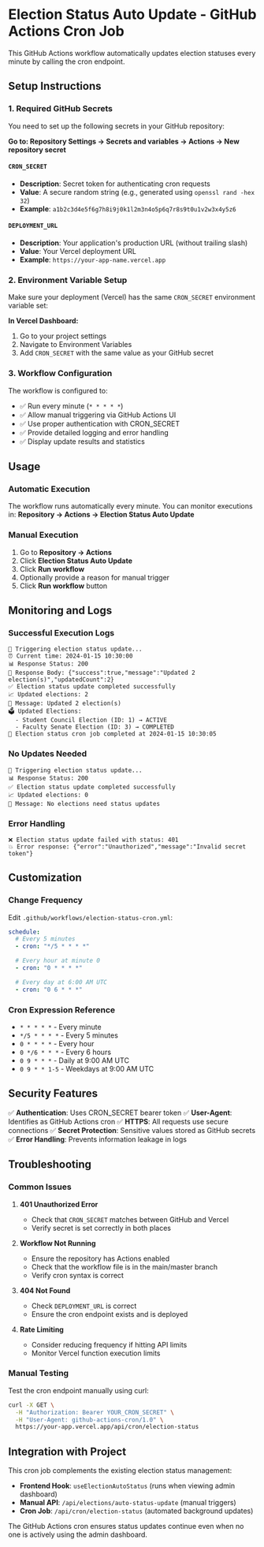 # Election Status Auto Update - GitHub Actions Cron Job

This GitHub Actions workflow automatically updates election statuses every minute by calling the cron endpoint.

## Setup Instructions

### 1. Required GitHub Secrets

You need to set up the following secrets in your GitHub repository:

**Go to: Repository Settings → Secrets and variables → Actions → New repository secret**

#### `CRON_SECRET`

- **Description**: Secret token for authenticating cron requests
- **Value**: A secure random string (e.g., generated using `openssl rand -hex 32`)
- **Example**: `a1b2c3d4e5f6g7h8i9j0k1l2m3n4o5p6q7r8s9t0u1v2w3x4y5z6`

#### `DEPLOYMENT_URL`

- **Description**: Your application's production URL (without trailing slash)
- **Value**: Your Vercel deployment URL
- **Example**: `https://your-app-name.vercel.app`

### 2. Environment Variable Setup

Make sure your deployment (Vercel) has the same `CRON_SECRET` environment variable set:

**In Vercel Dashboard:**

1. Go to your project settings
2. Navigate to Environment Variables
3. Add `CRON_SECRET` with the same value as your GitHub secret

### 3. Workflow Configuration

The workflow is configured to:

- ✅ Run every minute (`* * * * *`)
- ✅ Allow manual triggering via GitHub Actions UI
- ✅ Use proper authentication with CRON_SECRET
- ✅ Provide detailed logging and error handling
- ✅ Display update results and statistics

## Usage

### Automatic Execution

The workflow runs automatically every minute. You can monitor executions in:
**Repository → Actions → Election Status Auto Update**

### Manual Execution

1. Go to **Repository → Actions**
2. Click **Election Status Auto Update**
3. Click **Run workflow**
4. Optionally provide a reason for manual trigger
5. Click **Run workflow** button

## Monitoring and Logs

### Successful Execution Logs

```
🚀 Triggering election status update...
⏰ Current time: 2024-01-15 10:30:00
📊 Response Status: 200
📄 Response Body: {"success":true,"message":"Updated 2 election(s)","updatedCount":2}
✅ Election status update completed successfully
📈 Updated elections: 2
💬 Message: Updated 2 election(s)
🗳️ Updated Elections:
  - Student Council Election (ID: 1) → ACTIVE
  - Faculty Senate Election (ID: 3) → COMPLETED
🏁 Election status cron job completed at 2024-01-15 10:30:05
```

### No Updates Needed

```
🚀 Triggering election status update...
📊 Response Status: 200
✅ Election status update completed successfully
📈 Updated elections: 0
💬 Message: No elections need status updates
```

### Error Handling

```
❌ Election status update failed with status: 401
💥 Error response: {"error":"Unauthorized","message":"Invalid secret token"}
```

## Customization

### Change Frequency

Edit `.github/workflows/election-status-cron.yml`:

```yaml
schedule:
  # Every 5 minutes
  - cron: "*/5 * * * *"

  # Every hour at minute 0
  - cron: "0 * * * *"

  # Every day at 6:00 AM UTC
  - cron: "0 6 * * *"
```

### Cron Expression Reference

- `* * * * *` - Every minute
- `*/5 * * * *` - Every 5 minutes
- `0 * * * *` - Every hour
- `0 */6 * * *` - Every 6 hours
- `0 9 * * *` - Daily at 9:00 AM UTC
- `0 9 * * 1-5` - Weekdays at 9:00 AM UTC

## Security Features

✅ **Authentication**: Uses CRON_SECRET bearer token
✅ **User-Agent**: Identifies as GitHub Actions cron
✅ **HTTPS**: All requests use secure connections
✅ **Secret Protection**: Sensitive values stored as GitHub secrets
✅ **Error Handling**: Prevents information leakage in logs

## Troubleshooting

### Common Issues

1. **401 Unauthorized Error**

   - Check that `CRON_SECRET` matches between GitHub and Vercel
   - Verify secret is set correctly in both places

2. **Workflow Not Running**

   - Ensure the repository has Actions enabled
   - Check that the workflow file is in the main/master branch
   - Verify cron syntax is correct

3. **404 Not Found**

   - Check `DEPLOYMENT_URL` is correct
   - Ensure the cron endpoint exists and is deployed

4. **Rate Limiting**
   - Consider reducing frequency if hitting API limits
   - Monitor Vercel function execution limits

### Manual Testing

Test the cron endpoint manually using curl:

```bash
curl -X GET \
  -H "Authorization: Bearer YOUR_CRON_SECRET" \
  -H "User-Agent: github-actions-cron/1.0" \
  https://your-app.vercel.app/api/cron/election-status
```

## Integration with Project

This cron job complements the existing election status management:

- **Frontend Hook**: `useElectionAutoStatus` (runs when viewing admin dashboard)
- **Manual API**: `/api/elections/auto-status-update` (manual triggers)
- **Cron Job**: `/api/cron/election-status` (automated background updates)

The GitHub Actions cron ensures status updates continue even when no one is actively using the admin dashboard.

